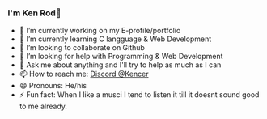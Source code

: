 ### I'm Ken Rod👋

- 🔭 I’m currently working on my E-profile/portfolio
- 🌱 I’m currently learning C langguage & Web Development
- 👯 I’m looking to collaborate on Github
- 🤔 I’m looking for help with Programming & Web Development
- 💬 Ask me about anything and I'll try to help as much as I can
- 📫 How to reach me: [Discord @Kencer](discordapp.com/users/312983810725773324)
- 😄 Pronouns: He/his
- ⚡ Fun fact: When I like a musci I tend to listen it till it doesnt sound good to me already.

